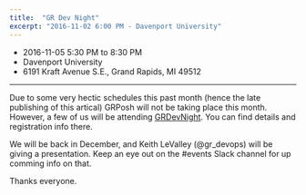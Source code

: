 ```yaml
---
title:  "GR Dev Night"
excerpt: "2016-11-02 6:00 PM - Davenport University"
---
```


* 2016-11-05 5:30 PM to 8:30 PM
* Davenport University
* 6191 Kraft Avenue S.E., Grand Rapids, MI 49512

---

Due to some very hectic schedules this past month (hence the late publishing of this artical) GRPosh will not be taking place this month.  However, a few of us will be attending [GRDevNight](http://grdevnight.org).  You can find details and registration info there.

We will be back in December, and Keith LeValley (@gr_devops) will be giving a presentation.  Keep an eye out on the #events Slack channel for up comming info on that.

Thanks everyone.
